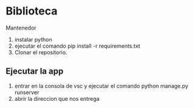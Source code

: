 # Biblioteca
Mantenedor 
1) instalar python
2) ejecutar el comando pip install -r requirements.txt
3) Clonar el repositorio.

## Ejecutar la app
1) entrar en la consola de vsc y ejecutar el comando python manage.py runserver
2) abrir la direccion que nos entrega
